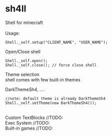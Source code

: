 # sh4ll
Shell for minecraft<br><br>
Usage: <br>
````
Shell._self.setup("CLIENT_NAME", "USER_NAME");
`````

Open/Close shell
````
Shell._self.open();
Shell._self.close(); // force close shell
````

Theme selection<br>
shell comes with few built-in themes<br>

DarkThemeSh4, ....
````
//note: default theme is already DarkThemeSh4
Shell._self.setTheme(new DarkThemeSh4());
````
<br>
Custom TextBlocks
//TODO:
<br>
Exec System //TODO:
<br>
Built-in games
//TODO: